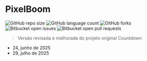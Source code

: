 # PixelBoom

![GitHub repo size](https://img.shields.io/github/repo-size/qooberrie/pixdown?style=for-the-badge)
![GitHub language count](https://img.shields.io/github/languages/count/qooberrie/pixdown?style=for-the-badge)
![GitHub forks](https://img.shields.io/github/forks/qooberrie/pixdown?style=for-the-badge)
![Bitbucket open issues](https://img.shields.io/bitbucket/issues/qooberrie/pixdown?style=for-the-badge)
![Bitbucket open pull requests](https://img.shields.io/bitbucket/pr-raw/qooberrie/pixdown?style=for-the-badge)

> Versão revisada e melhorada do projeto original Countdown
- 24, junho de 2025
- 29, julho de 2025
